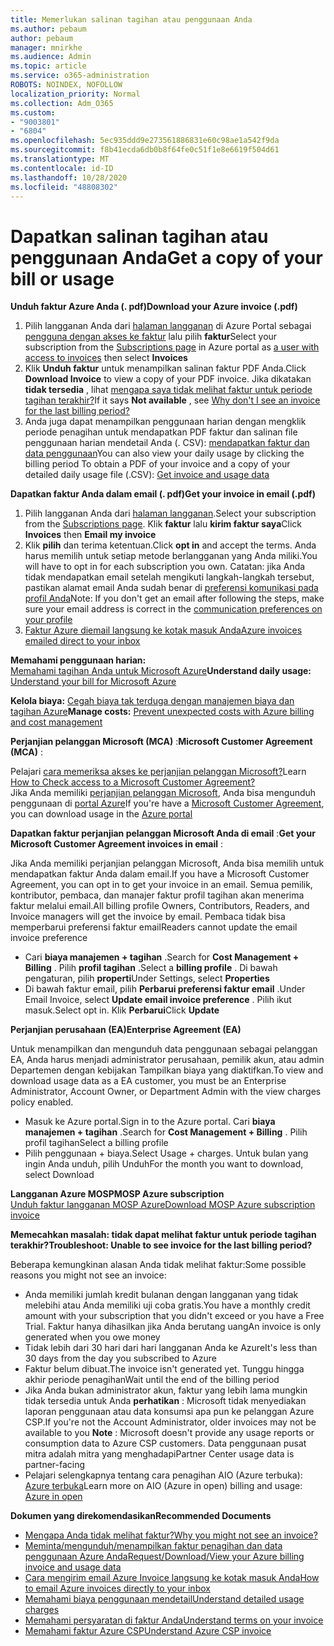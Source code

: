 ```yaml
---
title: Memerlukan salinan tagihan atau penggunaan Anda
ms.author: pebaum
author: pebaum
manager: mnirkhe
ms.audience: Admin
ms.topic: article
ms.service: o365-administration
ROBOTS: NOINDEX, NOFOLLOW
localization_priority: Normal
ms.collection: Adm_O365
ms.custom:
- "9003801"
- "6804"
ms.openlocfilehash: 5ec935ddd9e273561886831e60c98ae1a542f9da
ms.sourcegitcommit: f8b41ecda6db0b8f64fe0c51f1e8e6619f504d61
ms.translationtype: MT
ms.contentlocale: id-ID
ms.lasthandoff: 10/28/2020
ms.locfileid: "48808302"
---
```

# <a name="get-a-copy-of-your-bill-or-usage"></a><span data-ttu-id="f4e2d-102">Dapatkan salinan tagihan atau penggunaan Anda</span><span class="sxs-lookup"><span data-stu-id="f4e2d-102">Get a copy of your bill or usage</span></span>

<span data-ttu-id="f4e2d-103">**Unduh faktur Azure Anda (. pdf)**</span><span class="sxs-lookup"><span data-stu-id="f4e2d-103">**Download your Azure invoice (.pdf)**</span></span>

1. <span data-ttu-id="f4e2d-104">Pilih langganan Anda dari [halaman langganan](https://portal.azure.com/#blade/Microsoft_Azure_Billing/SubscriptionsBlade) di Azure Portal sebagai [pengguna dengan akses ke faktur](https://docs.microsoft.com/azure/cost-management-billing/manage/manage-billing-access?WT.mc_id=Portal-Microsoft_Azure_Support) lalu pilih **faktur**</span><span class="sxs-lookup"><span data-stu-id="f4e2d-104">Select your subscription from the [Subscriptions page](https://portal.azure.com/#blade/Microsoft_Azure_Billing/SubscriptionsBlade) in Azure portal as [a user with access to invoices](https://docs.microsoft.com/azure/cost-management-billing/manage/manage-billing-access?WT.mc_id=Portal-Microsoft_Azure_Support) then select **Invoices**</span></span>
2. <span data-ttu-id="f4e2d-105">Klik **Unduh faktur** untuk menampilkan salinan faktur PDF Anda.</span><span class="sxs-lookup"><span data-stu-id="f4e2d-105">Click **Download Invoice** to view a copy of your PDF invoice.</span></span> <span data-ttu-id="f4e2d-106">Jika dikatakan **tidak tersedia** , lihat [mengapa saya tidak melihat faktur untuk periode tagihan terakhir?](https://docs.microsoft.com/azure/cost-management-billing/manage/download-azure-invoice-daily-usage-date?WT.mc_id=Portal-Microsoft_Azure_Support#noinvoice)</span><span class="sxs-lookup"><span data-stu-id="f4e2d-106">If it says **Not available** , see [Why don't I see an invoice for the last billing period?](https://docs.microsoft.com/azure/cost-management-billing/manage/download-azure-invoice-daily-usage-date?WT.mc_id=Portal-Microsoft_Azure_Support#noinvoice)</span></span>
3. <span data-ttu-id="f4e2d-107">Anda juga dapat menampilkan penggunaan harian dengan mengklik periode penagihan untuk mendapatkan PDF faktur dan salinan file penggunaan harian mendetail Anda (. CSV): [mendapatkan faktur dan data penggunaan](https://docs.microsoft.com/azure/cost-management-billing/manage/download-azure-invoice-daily-usage-date?WT.mc_id=Portal-Microsoft_Azure_Support)</span><span class="sxs-lookup"><span data-stu-id="f4e2d-107">You can also view your daily usage by clicking the billing period To obtain a PDF of your invoice and a copy of your detailed daily usage file (.CSV): [Get invoice and usage data](https://docs.microsoft.com/azure/cost-management-billing/manage/download-azure-invoice-daily-usage-date?WT.mc_id=Portal-Microsoft_Azure_Support)</span></span>

<span data-ttu-id="f4e2d-108">**Dapatkan faktur Anda dalam email (. pdf)**</span><span class="sxs-lookup"><span data-stu-id="f4e2d-108">**Get your invoice in email (.pdf)**</span></span>

1. <span data-ttu-id="f4e2d-109">Pilih langganan Anda dari [halaman langganan](https://ms.portal.azure.com/#blade/Microsoft_Azure_Billing/SubscriptionsBlade).</span><span class="sxs-lookup"><span data-stu-id="f4e2d-109">Select your subscription from the [Subscriptions page](https://ms.portal.azure.com/#blade/Microsoft_Azure_Billing/SubscriptionsBlade).</span></span> <span data-ttu-id="f4e2d-110">Klik **faktur** lalu **kirim faktur saya**</span><span class="sxs-lookup"><span data-stu-id="f4e2d-110">Click **Invoices** then **Email my invoice**</span></span>
2. <span data-ttu-id="f4e2d-111">Klik **pilih** dan terima ketentuan.</span><span class="sxs-lookup"><span data-stu-id="f4e2d-111">Click **opt in** and accept the terms.</span></span> <span data-ttu-id="f4e2d-112">Anda harus memilih untuk setiap metode berlangganan yang Anda miliki.</span><span class="sxs-lookup"><span data-stu-id="f4e2d-112">You will have to opt in for each subscription you own.</span></span> <span data-ttu-id="f4e2d-113">Catatan: jika Anda tidak mendapatkan email setelah mengikuti langkah-langkah tersebut, pastikan alamat email Anda sudah benar di [preferensi komunikasi pada profil Anda](https://account.windowsazure.com/profile)</span><span class="sxs-lookup"><span data-stu-id="f4e2d-113">Note: If you don't get an email after following the steps, make sure your email address is correct in the [communication preferences on your profile](https://account.windowsazure.com/profile)</span></span>
3. [<span data-ttu-id="f4e2d-114">Faktur Azure diemail langsung ke kotak masuk Anda</span><span class="sxs-lookup"><span data-stu-id="f4e2d-114">Azure invoices emailed direct to your inbox</span></span>](https://azure.microsoft.com/blog/azure-email-invoices/)

<span data-ttu-id="f4e2d-115">**Memahami penggunaan harian:**  
 [Memahami tagihan Anda untuk Microsoft Azure](https://docs.microsoft.com/azure/cost-management-billing/understand/review-individual-bill?WT.mc_id=Portal-Microsoft_Azure_Support)</span><span class="sxs-lookup"><span data-stu-id="f4e2d-115">**Understand daily usage:** 
[Understand your bill for Microsoft Azure](https://docs.microsoft.com/azure/cost-management-billing/understand/review-individual-bill?WT.mc_id=Portal-Microsoft_Azure_Support)</span></span>  

<span data-ttu-id="f4e2d-116">**Kelola biaya:** [Cegah biaya tak terduga dengan manajemen biaya dan tagihan Azure](https://docs.microsoft.com/azure/cost-management-billing/manage/getting-started?WT.mc_id=Portal-Microsoft_Azure_Support)</span><span class="sxs-lookup"><span data-stu-id="f4e2d-116">**Manage costs:** [Prevent unexpected costs with Azure billing and cost management](https://docs.microsoft.com/azure/cost-management-billing/manage/getting-started?WT.mc_id=Portal-Microsoft_Azure_Support)</span></span>  

<span data-ttu-id="f4e2d-117">**Perjanjian pelanggan Microsoft (MCA)** :</span><span class="sxs-lookup"><span data-stu-id="f4e2d-117">**Microsoft Customer Agreement (MCA)** :</span></span>

<span data-ttu-id="f4e2d-118">Pelajari  [cara memeriksa akses ke perjanjian pelanggan Microsoft?](https://docs.microsoft.com/azure/cost-management-billing/manage/download-azure-invoice-daily-usage-date?WT.mc_id=Portal-Microsoft_Azure_Support#check-access-to-a-microsoft-customer-agreement)</span><span class="sxs-lookup"><span data-stu-id="f4e2d-118">Learn  [How to Check access to a Microsoft Customer Agreement?](https://docs.microsoft.com/azure/cost-management-billing/manage/download-azure-invoice-daily-usage-date?WT.mc_id=Portal-Microsoft_Azure_Support#check-access-to-a-microsoft-customer-agreement)</span></span>  
<span data-ttu-id="f4e2d-119">Jika Anda memiliki [perjanjian pelanggan Microsoft](https://docs.microsoft.com/azure/cost-management-billing/manage/download-azure-invoice-daily-usage-date?WT.mc_id=Portal-Microsoft_Azure_Support#check-access-to-a-microsoft-customer-agreement), Anda bisa mengunduh penggunaan di [portal Azure](https://portal.azure.com/)</span><span class="sxs-lookup"><span data-stu-id="f4e2d-119">If you're have a [Microsoft Customer Agreement](https://docs.microsoft.com/azure/cost-management-billing/manage/download-azure-invoice-daily-usage-date?WT.mc_id=Portal-Microsoft_Azure_Support#check-access-to-a-microsoft-customer-agreement), you can download usage in the [Azure portal](https://portal.azure.com/)</span></span>

<span data-ttu-id="f4e2d-120">**Dapatkan faktur perjanjian pelanggan Microsoft Anda di email** :</span><span class="sxs-lookup"><span data-stu-id="f4e2d-120">**Get your Microsoft Customer Agreement invoices in email** :</span></span>

<span data-ttu-id="f4e2d-121">Jika Anda memiliki perjanjian pelanggan Microsoft, Anda bisa memilih untuk mendapatkan faktur Anda dalam email.</span><span class="sxs-lookup"><span data-stu-id="f4e2d-121">If you have a Microsoft Customer Agreement, you can opt in to get your invoice in an email.</span></span> <span data-ttu-id="f4e2d-122">Semua pemilik, kontributor, pembaca, dan manajer faktur profil tagihan akan menerima faktur melalui email.</span><span class="sxs-lookup"><span data-stu-id="f4e2d-122">All billing profile Owners, Contributors, Readers, and Invoice managers will get the invoice by email.</span></span> <span data-ttu-id="f4e2d-123">Pembaca tidak bisa memperbarui preferensi faktur email</span><span class="sxs-lookup"><span data-stu-id="f4e2d-123">Readers cannot update the email invoice preference</span></span>

- <span data-ttu-id="f4e2d-124">Cari **biaya manajemen + tagihan** .</span><span class="sxs-lookup"><span data-stu-id="f4e2d-124">Search for **Cost Management + Billing** .</span></span> <span data-ttu-id="f4e2d-125">Pilih **profil tagihan** .</span><span class="sxs-lookup"><span data-stu-id="f4e2d-125">Select a **billing profile** .</span></span> <span data-ttu-id="f4e2d-126">Di bawah pengaturan, pilih **properti**</span><span class="sxs-lookup"><span data-stu-id="f4e2d-126">Under Settings, select **Properties**</span></span>
- <span data-ttu-id="f4e2d-127">Di bawah faktur email, pilih **Perbarui preferensi faktur email** .</span><span class="sxs-lookup"><span data-stu-id="f4e2d-127">Under Email Invoice, select **Update email invoice preference** .</span></span> <span data-ttu-id="f4e2d-128">Pilih ikut masuk.</span><span class="sxs-lookup"><span data-stu-id="f4e2d-128">Select opt in.</span></span> <span data-ttu-id="f4e2d-129">Klik **Perbarui**</span><span class="sxs-lookup"><span data-stu-id="f4e2d-129">Click **Update**</span></span>

<span data-ttu-id="f4e2d-130">**Perjanjian perusahaan (EA)**</span><span class="sxs-lookup"><span data-stu-id="f4e2d-130">**Enterprise Agreement (EA)**</span></span>

<span data-ttu-id="f4e2d-131">Untuk menampilkan dan mengunduh data penggunaan sebagai pelanggan EA, Anda harus menjadi administrator perusahaan, pemilik akun, atau admin Departemen dengan kebijakan Tampilkan biaya yang diaktifkan.</span><span class="sxs-lookup"><span data-stu-id="f4e2d-131">To view and download usage data as a EA customer, you must be an Enterprise Administrator, Account Owner, or Department Admin with the view charges policy enabled.</span></span>

- <span data-ttu-id="f4e2d-132">Masuk ke Azure portal.</span><span class="sxs-lookup"><span data-stu-id="f4e2d-132">Sign in to the Azure portal.</span></span> <span data-ttu-id="f4e2d-133">Cari **biaya manajemen + tagihan** .</span><span class="sxs-lookup"><span data-stu-id="f4e2d-133">Search for **Cost Management + Billing** .</span></span> <span data-ttu-id="f4e2d-134">Pilih profil tagihan</span><span class="sxs-lookup"><span data-stu-id="f4e2d-134">Select a billing profile</span></span>
- <span data-ttu-id="f4e2d-135">Pilih penggunaan + biaya.</span><span class="sxs-lookup"><span data-stu-id="f4e2d-135">Select Usage + charges.</span></span> <span data-ttu-id="f4e2d-136">Untuk bulan yang ingin Anda unduh, pilih Unduh</span><span class="sxs-lookup"><span data-stu-id="f4e2d-136">For the month you want to download, select Download</span></span>

<span data-ttu-id="f4e2d-137">**Langganan Azure MOSP**</span><span class="sxs-lookup"><span data-stu-id="f4e2d-137">**MOSP Azure subscription**</span></span>  
[<span data-ttu-id="f4e2d-138">Unduh faktur langganan MOSP Azure</span><span class="sxs-lookup"><span data-stu-id="f4e2d-138">Download MOSP Azure subscription invoice</span></span>](https://docs.microsoft.com/azure/cost-management-billing/understand/download-azure-invoice?WT.mc_id=Portal-Microsoft_Azure_Support#download-your-mosp-azure-subscription-invoice)

<span data-ttu-id="f4e2d-139">**Memecahkan masalah: tidak dapat melihat faktur untuk periode tagihan terakhir?**</span><span class="sxs-lookup"><span data-stu-id="f4e2d-139">**Troubleshoot: Unable to see invoice for the last billing period?**</span></span>

<span data-ttu-id="f4e2d-140">Beberapa kemungkinan alasan Anda tidak melihat faktur:</span><span class="sxs-lookup"><span data-stu-id="f4e2d-140">Some possible reasons you might not see an invoice:</span></span>

- <span data-ttu-id="f4e2d-141">Anda memiliki jumlah kredit bulanan dengan langganan yang tidak melebihi atau Anda memiliki uji coba gratis.</span><span class="sxs-lookup"><span data-stu-id="f4e2d-141">You have a monthly credit amount with your subscription that you didn't exceed or you have a Free Trial.</span></span> <span data-ttu-id="f4e2d-142">Faktur hanya dihasilkan jika Anda berutang uang</span><span class="sxs-lookup"><span data-stu-id="f4e2d-142">An invoice is only generated when you owe money</span></span>
- <span data-ttu-id="f4e2d-143">Tidak lebih dari 30 hari dari hari langganan Anda ke Azure</span><span class="sxs-lookup"><span data-stu-id="f4e2d-143">It's less than 30 days from the day you subscribed to Azure</span></span>
- <span data-ttu-id="f4e2d-144">Faktur belum dibuat.</span><span class="sxs-lookup"><span data-stu-id="f4e2d-144">The invoice isn't generated yet.</span></span> <span data-ttu-id="f4e2d-145">Tunggu hingga akhir periode penagihan</span><span class="sxs-lookup"><span data-stu-id="f4e2d-145">Wait until the end of the billing period</span></span>
- <span data-ttu-id="f4e2d-146">Jika Anda bukan administrator akun, faktur yang lebih lama mungkin tidak tersedia untuk Anda **perhatikan** : Microsoft tidak menyediakan laporan penggunaan atau data konsumsi apa pun ke pelanggan Azure CSP.</span><span class="sxs-lookup"><span data-stu-id="f4e2d-146">If you're not the Account Administrator, older invoices may not be available to you **Note** : Microsoft doesn't provide any usage reports or consumption data to Azure CSP customers.</span></span> <span data-ttu-id="f4e2d-147">Data penggunaan pusat mitra adalah mitra yang menghadapi</span><span class="sxs-lookup"><span data-stu-id="f4e2d-147">Partner Center usage data is partner-facing</span></span>
- <span data-ttu-id="f4e2d-148">Pelajari selengkapnya tentang cara penagihan AIO (Azure terbuka): [Azure terbuka](https://azure.microsoft.com/offers/ms-azr-0111p/)</span><span class="sxs-lookup"><span data-stu-id="f4e2d-148">Learn more on AIO (Azure in open) billing and usage: [Azure in open](https://azure.microsoft.com/offers/ms-azr-0111p/)</span></span>

<span data-ttu-id="f4e2d-149">**Dokumen yang direkomendasikan**</span><span class="sxs-lookup"><span data-stu-id="f4e2d-149">**Recommended Documents**</span></span>

- [<span data-ttu-id="f4e2d-150">Mengapa Anda tidak melihat faktur?</span><span class="sxs-lookup"><span data-stu-id="f4e2d-150">Why you might not see an invoice?</span></span>](https://docs.microsoft.com/azure/cost-management-billing/understand/download-azure-invoice?WT.mc_id=Portal-Microsoft_Azure_Support#noinvoice)
- [<span data-ttu-id="f4e2d-151">Meminta/mengunduh/menampilkan faktur penagihan dan data penggunaan Azure Anda</span><span class="sxs-lookup"><span data-stu-id="f4e2d-151">Request/Download/View your Azure billing invoice and usage data</span></span>](https://docs.microsoft.com/azure/cost-management-billing/manage/download-azure-invoice-daily-usage-date?WT.mc_id=Portal-Microsoft_Azure_Support)
- [<span data-ttu-id="f4e2d-152">Cara mengirim email Azure Invoice langsung ke kotak masuk Anda</span><span class="sxs-lookup"><span data-stu-id="f4e2d-152">How to email Azure invoices directly to your inbox</span></span>](https://docs.microsoft.com/azure/cost-management-billing/manage/download-azure-invoice-daily-usage-date?WT.mc_id=Portal-Microsoft_Azure_Support)
- [<span data-ttu-id="f4e2d-153">Memahami biaya penggunaan mendetail</span><span class="sxs-lookup"><span data-stu-id="f4e2d-153">Understand detailed usage charges</span></span>](https://docs.microsoft.com/azure/cost-management-billing/understand/review-individual-bill?WT.mc_id=Portal-Microsoft_Azure_Support#csv)
- [<span data-ttu-id="f4e2d-154">Memahami persyaratan di faktur Anda</span><span class="sxs-lookup"><span data-stu-id="f4e2d-154">Understand terms on your invoice</span></span>](https://docs.microsoft.com/azure/cost-management-billing/understand/understand-invoice?WT.mc_id=Portal-Microsoft_Azure_Support)
- [<span data-ttu-id="f4e2d-155">Memahami faktur Azure CSP</span><span class="sxs-lookup"><span data-stu-id="f4e2d-155">Understand Azure CSP invoice</span></span>](https://docs.microsoft.com/partner-center/azure-plan-lp?WT.mc_id=Portal-Microsoft_Azure_Support)
